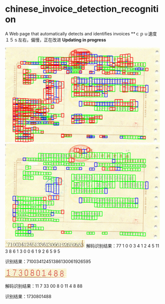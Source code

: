 # chinese_invoice_detection_recognition
A Web page that automatically detects and identifies invoices
**ｃｐｕ速度１５ｓ左右，偏慢，正在改进
**Updating in progress**

<img src="/image/2018_07_17_15_17_05.jpg" />
<img src="/image/2018_07_17_15_17_05_1.jpg"/>
<img src="/upload/result/12.png"/>
解码识别结果：77  1  0  0  3  4  1 2   4  5 11 3  8  6  1  3  0  0  6  1  9  2  6  5  9  5

识别结果：71003412451386130061926595 

<img src="/upload/result/1.png"/>

解码识别结果：11   7    33   00    8    0    11    4    8    88

识别结果：1730801488 
